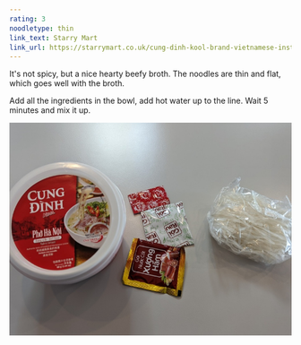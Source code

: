 ```yaml
---
rating: 3
noodletype: thin
link_text: Starry Mart
link_url: https://starrymart.co.uk/cung-dinh-kool-brand-vietnamese-instant-noodle-bowl-hot-spicy-salted-egg-flavour-92g.html
---
```


It's not spicy, but a nice hearty beefy broth. The noodles are thin and flat, which goes well with the broth. 

Add all the ingredients in the bowl, add hot water up to the line.  Wait 5 minutes and mix it up.  


![Cung Đinh Kool Instant Rice Noodle Beef](images/018.jpg)